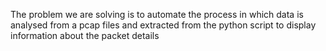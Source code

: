 The problem we are solving is to automate the process in which data is analysed from a pcap files and extracted from the python script to display information about the packet details
